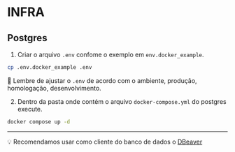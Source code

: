 # INFRA

## Postgres

1. Criar o arquivo `.env` confome o exemplo em  `env.docker_example`.

```bash
cp .env.docker_example .env
```

:memo: Lembre de ajustar o `.env` de acordo com o ambiente, produção, homologação, desenvolvimento.

2. Dentro da pasta onde contém o arquivo `docker-compose.yml` do postgres execute.

```bash
docker compose up -d
```

---

:bulb: Recomendamos usar como cliente do banco de dados o [DBeaver](https://dbeaver.io/download/)
